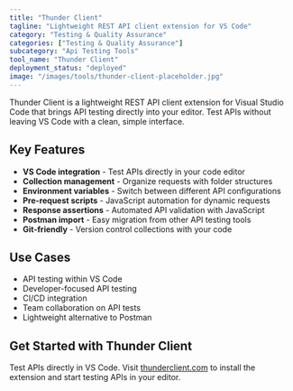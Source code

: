 ```yaml
---
title: "Thunder Client"
tagline: "Lightweight REST API client extension for VS Code"
category: "Testing & Quality Assurance"
categories: ["Testing & Quality Assurance"]
subcategory: "Api Testing Tools"
tool_name: "Thunder Client"
deployment_status: "deployed"
image: "/images/tools/thunder-client-placeholder.jpg"
---
```

Thunder Client is a lightweight REST API client extension for Visual Studio Code that brings API testing directly into your editor. Test APIs without leaving VS Code with a clean, simple interface.

## Key Features

- **VS Code integration** - Test APIs directly in your code editor
- **Collection management** - Organize requests with folder structures
- **Environment variables** - Switch between different API configurations
- **Pre-request scripts** - JavaScript automation for dynamic requests
- **Response assertions** - Automated API validation with JavaScript
- **Postman import** - Easy migration from other API testing tools
- **Git-friendly** - Version control collections with your code

## Use Cases

- API testing within VS Code
- Developer-focused API testing
- CI/CD integration
- Team collaboration on API tests
- Lightweight alternative to Postman

## Get Started with Thunder Client

Test APIs directly in VS Code. Visit [thunderclient.com](https://www.thunderclient.com) to install the extension and start testing APIs in your editor.
